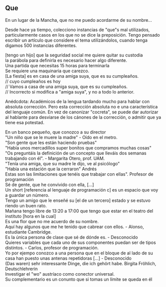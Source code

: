 ## Que

En un lugar de la Mancha, que no me puedo acordarme de su nombre...

Desde hace ya tiempo, colecciono instancias de "que"s mal utilizados, particularmente casos en los que no se dice la preposición.
Tengo pensado escribir un artículo que considere el tema utilizándolos, cuando tenga digamos 500 instancias diferentes.

[tengo un hijo] que la seguridad social me quiere quitar su custodia  
la parábola para definirla es necesario hacer algo diferente.  
Una partida que necesitas 15 horas para terminarla  
Se requiere una maquinaria que carezco.  
[La fiesta] es en casa de una amiga suya, que es su cumpleaños.  
// cuyo cumpleaños es hoy  
// Vamos a casa de una amiga suya, que es su cumpleaños.  
// Incorrecto si modifica a "amiga suya", y no a todo lo anterior.  

Anédcdota: Académicos de la lengua tardando mucho para hablar con absoluta corrección.
Pero esta corrección absoluta no e una característica del lenguaje común.
En vez de canonizar "cocreta", se puede dar autorizar al hablante para desviarse de los cánones de la corrección, o admitir que ya tiene esa potestad.

En un banco pequeño, que conozco a su director  
"Un niño que se le muere la madre" - Oído en el metro.  
"Son gente que les están haciendo pruebas"  
"Había unos mercadillos super bonitos que compramos muchas cosas"  
"Os preguntáis la definición de un concepto que lleváis dos semanas trabajando con él". - Margarita Otero, prof. UAM.  
"Tenía una amiga, que su madre le dijo, ve al psicólogo"  
"Había una estación que la cerraron" Andrés  
Estas son las limitaciones que tenéis que trabajar con ellas". Profesor de programación  
Sé de gente, que he convivido con ella, [...]  
Un short [referencia al lenguaje de programación c] es un espacio que voy a guardar un número.  
Tengo un amigo que le enseñé su [el de un tercero] estado y se estuvo riendo un buen rato.  
Mañana tengo libre de 13:20 a 17:00 que tengo que estar en el teatro del instituto [hora en la cual]  
Es una flor que no me acuerdo de su nombre.  
Aquí hay algunos que me he tenido que cabrear con ellos. - Alonso, estudiante Cambridge.  
Es la única persona de clase que sé de dónde es. - Desconocido  
Quieres variables que cada uno de sus componentes puedan ser de tipos distintos. - Carlos, profesor de programación.  
Yo por ejempo conozco a una persona que en el bloque de al lado de su casa han puesto unas antenas repetidoras [...] - Desconocido  
(Das waren) sehr interessante Dinge, die ich gehört habe. Birgita Fröhlich, Deutschlehrerin  
Investigar el "wo" austríaco como conector universal.  
Su complementario es un conunto que si tomas un límite se queda en él  
